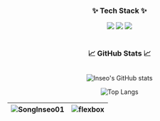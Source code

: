<h3 align="center">✨ Tech Stack ✨</h3>

<div style="display:flex; flex-direction:column; align-items:flex-start;"></div>

<div align="center">
  <img src="https://img.shields.io/badge/-0040ab?style=flat-square&logo=C&logoColor=A8B9CC"/>
  <img src="https://img.shields.io/badge/C++-d6d6d6?style=flat-square&logo=cplusplus&logoColor=00599C"/>
  <img src="https://img.shields.io/badge/Python-f3ff12?style=flat-square&logo=Python&logoColor=3776AB"/>
</div>

<br>

<h3 align="center">📈 GitHub Stats 📈</h3>

<div style="display:flex; flex-direction:column; align-items:flex-start;"></div>

<div align="center">
  
  ![Inseo's GitHub stats](https://github-readme-stats.vercel.app/api?username=SongInseo01&show_icons=true&theme=dracula)

  ![Top Langs](https://github-readme-stats.vercel.app/api/top-langs/?username=SongInseo01&layout=compact&theme=dracula)

  | <img src="https://github-readme-stats.vercel.app/api?username=SongInseo01&show_icons=true&theme=dracula" alt="SongInseo01" />  | <img src="https://github-readme-stats.vercel.app/api/top-langs/?username=dracula&layout=compact&hide=html&theme=dracula" alt="flexbox" /> |
  | ------------- | ------------- |


  
</div>
